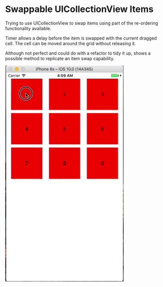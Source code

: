 # Swappable UICollectionView Items

Trying to use UICollectionView to swap items using part of the re-ordering functionality available. 

Timer allows a delay before the item is swapped with the current dragged cell. The cell can be moved around the grid without releasing it.

Although not perfect and could do with a refactor to tidy it up, shows a possible method to replicate an item swap capability.

![alt tag](https://raw.githubusercontent.com/jbuda/swapCollectionViewItems/master/demo.gif)
